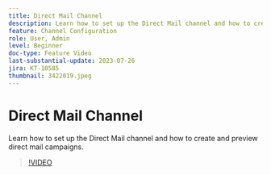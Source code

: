 ```yaml
---
title: Direct Mail Channel
description: Learn how to set up the Direct Mail channel and how to create and preview direct mail campaigns.
feature: Channel Configuration
role: User, Admin
level: Beginner
doc-type: Feature Video
last-substantial-update: 2023-07-26
jira: KT-10585
thumbnail: 3422019.jpeg
---
```


# Direct Mail Channel

Learn how to set up the Direct Mail channel and how to create and preview direct mail campaigns.

>[!VIDEO](https://video.tv.adobe.com/v/3422019/?learn=on)
